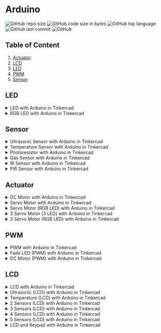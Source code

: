 # Arduino
![GitHub repo size](https://img.shields.io/github/repo-size/aceX20/arduino)
![GitHub code size in bytes](https://img.shields.io/github/languages/code-size/aceX20/arduino)
![GitHub top language](https://img.shields.io/github/languages/top/aceX20/arduino)
![GitHub last commit](https://img.shields.io/github/last-commit/aceX20/arduino)
![GitHub](https://img.shields.io/github/license/aceX20/arduino)

## Table of Content
1. [Actuator](#actuator)
1. [LCD](#lcd)
1. [LED](#led)
1. [PWM](#pwm)
1. [Sensor](#sensor)

## LED

<details>
  <summary>LED with Arduino in Tinkercad</summary>
  
  Code: [led.ino](/led/led.ino)
  
  [![LED with Arduino in Tinkercad](https://img.youtube.com/vi/kRehMMJgHuE/0.jpg)](https://www.youtube.com/watch?v=kRehMMJgHuE) 
</details>

<details>
  <summary>RGB LED with Arduino in Tinkercad</summary>
  
  Code: [rgb_led.ino](/led/rgb_led.ino)
  
  [![RGB LED with Arduino in Tinkercad](https://img.youtube.com/vi/yCmuAmn-dpc/0.jpg)](https://www.youtube.com/watch?v=yCmuAmn-dpc)
</details>

## Sensor

<details>
  <summary>Ultrasonic Sensor with Arduino in Tinkercad</summary>
  
  Code: [ultrasonic_sensor.ino](/sensor/ultrasonic_sensor.ino)
  
  [![Ultrasonic Sensor with Arduino in Tinkercad](https://img.youtube.com/vi/-nPBzi3EVfs/0.jpg)](https://www.youtube.com/watch?v=-nPBzi3EVfs)
</details>

<details>
  <summary>Temperature Sensor with Arduino in Tinkercad</summary>
  
  Code: [temperature_sensor.ino](/sensor/temperature_sensor.ino)
  
  [![Temperature Sensor with Arduino in Tinkercad](https://img.youtube.com/vi/J4Jjxx8KBxg/0.jpg)](https://www.youtube.com/watch?v=J4Jjxx8KBxg)
</details>

<details>
  <summary>Photoresistor with Arduino in Tinkercad</summary>
  
  Code: [photoresistor.ino](/sensor/photoresistor.ino)
  
  [![Photoresistor with Arduino in Tinkercad](https://img.youtube.com/vi/llXDQZlo-4g/0.jpg)](https://www.youtube.com/watch?v=llXDQZlo-4g)
</details>

<details>
  <summary>Gas Sensor with Arduino in Tinkercad</summary>
  
  Code: [gas_sensor.ino](/sensor/gas_sensor.ino)
  
  [![Gas Sensor with Arduino in Tinkercad](https://img.youtube.com/vi/oNqGdqcdIjE/0.jpg)](https://www.youtube.com/watch?v=oNqGdqcdIjE)
</details>

<details>
  <summary>IR Sensor with Arduino in Tinkercad</summary>
  
  Code: [ir_sensor.ino](/sensor/ir_sensor.ino)
  
  [![IR Sensor with Arduino in Tinkercad](https://img.youtube.com/vi/9fO_KxGM7Tc/0.jpg)](https://www.youtube.com/watch?v=9fO_KxGM7Tc)
</details>

<details>
  <summary>PIR Sensor with Arduino in Tinkercad</summary>
  
  Code: [pir_sensor.ino](/sensor/pir_sensor.ino)
  
  [![PIR Sensor with Arduino in Tinkercad](https://img.youtube.com/vi/-PbH9sJ3t-0/0.jpg)](https://www.youtube.com/watch?v=-PbH9sJ3t-0)
</details>


## Actuator

<details>
  <summary>DC Motor with Arduino in Tinkercad</summary>
  
  Code: [dc_motor.ino](/actuator/dc_motor.ino)
  
  [![DC Motor with Arduino in Tinkercad](https://img.youtube.com/vi/dBT3hT_Xn-c/0.jpg)](https://www.youtube.com/watch?v=dBT3hT_Xn-c)
</details>

<details>
  <summary>Servo Motor with Arduino in Tinkercad</summary>
  
  Code: [servo.ino](/actuator/servo.ino)
  
  [![Servo Motor with Arduino in Tinkercad](https://img.youtube.com/vi/bc1LLABIy7M/0.jpg)](https://www.youtube.com/watch?v=bc1LLABIy7M)
</details>

<details>
  <summary>Servo Motor (RGB LED) with Arduino in Tinkercad</summary>
  
  Code: [servo_rgb_led.ino](/actuator/servo_rgb_led.ino)
  
  [![Servo Motor (RGB LED) with Arduino in Tinkercad](https://img.youtube.com/vi/XfhOHaNvBHM/0.jpg)](https://www.youtube.com/watch?v=XfhOHaNvBHM)
</details>

<details>
  <summary>3 Servo Motor (3 LED) with Arduino in Tinkercad</summary>
  
  Code: [3_servo_3_led.ino](/actuator/3_servo_3_led.ino)
  
  [![3 Servo Motor 3 LED with Arduino in Tinkercad](https://img.youtube.com/vi/tb4LF80xH6s/0.jpg)](https://www.youtube.com/watch?v=tb4LF80xH6s)
</details>

<details>
  <summary>3 Servo Motor (RGB LED) with Arduino in Tinkercad</summary>
  
  Code: [3_servo_rgb_led.ino](/actuator/3_servo_rgb_led.ino)
  
  [![3 Servo Motor (RGB LED) with Arduino in Tinkercad](https://img.youtube.com/vi/KX3cQ8LN6MU/0.jpg)](https://www.youtube.com/watch?v=KX3cQ8LN6MU)
</details>

## PWM

<details>
  <summary>PWM with Arduino in Tinkercad</summary>
  
  Code: [pwm.ino](/pwm/pwm.ino)
  
  [![PWM with Arduino in Tinkercad](https://img.youtube.com/vi/wUrXRhCqQ84/0.jpg)](https://www.youtube.com/watch?v=wUrXRhCqQ84)
</details>

<details>
  <summary>Fade LED (PWM) with Arduino in Tinkercad</summary>
  
  Code: [fade_led_pwm.ino](/pwm/fade_led_pwm.ino)
  
  [![Fade LED (PWM) with Arduino in Tinkercad](https://img.youtube.com/vi/4qlN6Ph2zbI/0.jpg)](https://www.youtube.com/watch?v=4qlN6Ph2zbI)
</details>

<details>
  <summary>DC Motor (PWM) with Arduino in Tinkercad</summary>
  
  Code: [dc_motor_pwm.ino](/pwm/dc_motor_pwm.ino)
  
  [![DC Motor (PWM) with Arduino in Tinkercad](https://img.youtube.com/vi/Z9MoKni-dqc/0.jpg)](https://www.youtube.com/watch?v=Z9MoKni-dqc)
</details>

## LCD

<details>
  <summary>LCD with Arduino in Tinkercad</summary>
  
  Code: [lcd.ino](/lcd/lcd.ino)
  
  [![PWM with Arduino in Tinkercad](https://img.youtube.com/vi/wslBGwwOGnk/0.jpg)](https://www.youtube.com/watch?v=wslBGwwOGnk)
</details>

<details>
  <summary>Ultrasonic (LCD) with Arduino in Tinkercad</summary>
  
  Code: [ultrasonic_sensor_lcd.ino](/lcd/ultrasonic_sensor_lcd.ino)
  
  [![PWM with Arduino in Tinkercad](https://img.youtube.com/vi/aWTYn-m2FLA/0.jpg)](https://www.youtube.com/watch?v=aWTYn-m2FLA)
</details>

<details>
  <summary>Temperature (LCD) with Arduino in Tinkercad</summary>
  
  Code: [temperature_sensor_lcd.ino](/lcd/temperature_sensor_lcd.ino)
  
  [![PWM with Arduino in Tinkercad](https://img.youtube.com/vi/amTy-wfOOs8/0.jpg)](https://www.youtube.com/watch?v=amTy-wfOOs8)
</details>

<details>
  <summary>2 Sensors (LCD) with Arduino in Tinkercad</summary>
  
  Code: [2_sensors_lcd.ino](/lcd/2_sensors_lcd.ino)
  
  [![PWM with Arduino in Tinkercad](https://img.youtube.com/vi/orXhTXNBGfs/0.jpg)](https://www.youtube.com/watch?v=orXhTXNBGfs)
</details>

<details>
  <summary>3 Sensors (LCD) with Arduino in Tinkercad</summary>
  
  Code: [3_sensors_lcd.ino](/lcd/3_sensors_lcd.ino)
  
  [![PWM with Arduino in Tinkercad](https://img.youtube.com/vi/YhsPI1kC55U/0.jpg)](https://www.youtube.com/watch?v=YhsPI1kC55U)
</details>

<details>
  <summary>4 Sensors (LCD) with Arduino in Tinkercad</summary>
  
  Code: [4_sensors_lcd.ino](/lcd/4_sensors_lcd.ino)
  
  [![PWM with Arduino in Tinkercad](https://img.youtube.com/vi/ULQW3utScbg/0.jpg)](https://www.youtube.com/watch?v=ULQW3utScbg)
</details>

<details>
  <summary>5 Sensors (LCD) with Arduino in Tinkercad</summary>
  
  Code: [5_sensors_lcd.ino](/lcd/5_sensors_lcd.ino)
  
  [![PWM with Arduino in Tinkercad](https://img.youtube.com/vi/7zPjiOrCheM/0.jpg)](https://www.youtube.com/watch?v=7zPjiOrCheM)
</details>

<details>
  <summary>LCD and Keypad with Arduino in Tinkercad</summary>
  
  Code: [lcd_and_keypad.ino](/lcd/lcd_and_keypad.ino)
  
  [![PWM with Arduino in Tinkercad](https://img.youtube.com/vi/14l7BvyKIlY/0.jpg)](https://www.youtube.com/watch?v=14l7BvyKIlY)
</details>
